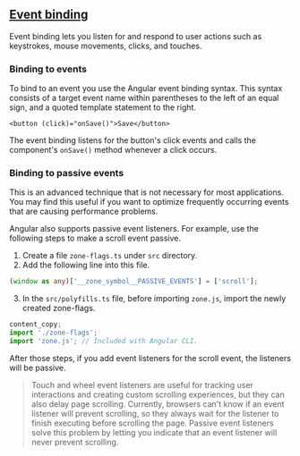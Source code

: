 ## [Event binding](https://angular.io/guide/event-binding)

Event binding lets you listen for and respond to user actions such as keystrokes,
mouse movements, clicks, and touches.

### Binding to events

To bind to an event you use the Angular event binding syntax. This syntax consists of a target
event name within parentheses to the left of an equal sign, and a quoted template statement
to the right.

```angular2html
<button (click)="onSave()">Save</button>
```

The event binding listens for the button's click events and calls the component's `onSave()`
method whenever a click occurs.

### Binding to passive events

This is an advanced technique that is not necessary for most applications. You may find this
useful if you want to optimize frequently occurring events that are causing performance problems.

Angular also supports passive event listeners. For example, use the following steps to make
a scroll event passive.

1. Create a file `zone-flags.ts` under `src` directory.
2. Add the following line into this file.

```typescript
(window as any)['__zone_symbol__PASSIVE_EVENTS'] = ['scroll'];
```

3. In the `src/polyfills.ts` file, before importing `zone.js`, import the newly created zone-flags.

```typescript
content_copy;
import './zone-flags';
import 'zone.js'; // Included with Angular CLI.
```

After those steps, if you add event listeners for the scroll event, the listeners will be passive.

> Touch and wheel event listeners are useful for tracking user interactions and creating custom
> scrolling experiences, but they can also delay page scrolling. Currently, browsers can't know
> if an event listener will prevent scrolling, so they always wait for the listener to finish
> executing before scrolling the page. Passive event listeners solve this problem by letting
> you indicate that an event listener will never prevent scrolling.
